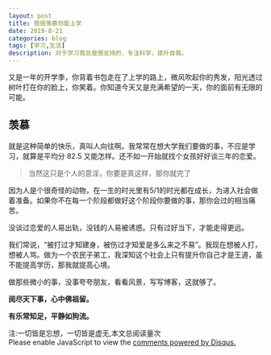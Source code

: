 ```yaml
---
layout: post
title: 我很羡慕你能上学
date: 2019-8-21
categories: blog
tags: [学习,生活]
description: 对于学习我总是很支持的，专注科学，提升自我。
---
```



又是一年的开学季，你背着书包走在了上学的路上，微风吹起你的秀发，阳光透过树叶打在你的脸上，你笑着。你知道今天又是充满希望的一天，你的面前有无限的可能。

## 羡慕

就是这种简单的快乐，真叫人向往啊。我常常在想大学我们要做的事，不应是学习，就算是平均分 82.5 又能怎样。还不如一开始就找个女孩好好谈三年的恋爱。
>当然这只是个人的意淫，你要是真这样，那你就完了

因为人是个很奇怪的动物，在一生的时光里有5/1的时光都在成长，为进入社会做着准备。如果你不在每一个阶段都做好这个阶段你要做的事，那你会过的相当痛苦。

没谈过恋爱的人易出轨，没钱的人易被诱惑。只有过好当下，才能走得更远。

我们常说，“被打过才知建身，被伤过才知爱是多么来之不易”。我现在想被人打，想被人骂。做为一个农民子弟工，我深知这个社会上只有提升你自己才是王道，虽不能提高学历，那我就提高心境。

做那些微小的事，没事夸夸朋友，看看风景，写写博客，这就够了。

**阅尽天下事，心中佛祖留。**

**有乐常知足，平静如狗流。**


<span id="busuanzi_container_page_pv">
  注:一切皆是忘想，一切皆是虚无,本文总阅读量<span id="busuanzi_value_page_pv"></span>次
</span>


<script id="dsq-count-scr" src="//huiweishijie.disqus.com/count.js" async></script>

<div id="disqus_thread"></div>
<script>

/**
*  RECOMMENDED CONFIGURATION VARIABLES: EDIT AND UNCOMMENT THE SECTION BELOW TO INSERT DYNAMIC VALUES FROM YOUR PLATFORM OR CMS.
*  LEARN WHY DEFINING THESE VARIABLES IS IMPORTANT: https://disqus.com/admin/universalcode/#configuration-variables*/
/*
var disqus_config = function () {
this.page.url = PAGE_URL;  // Replace PAGE_URL with your page's canonical URL variable
this.page.identifier = PAGE_IDENTIFIER; // Replace PAGE_IDENTIFIER with your page's unique identifier variable
};
*/
(function() { // DON'T EDIT BELOW THIS LINE
var d = document, s = d.createElement('script');
s.src = 'https://huiweishijie.disqus.com/embed.js';
s.setAttribute('data-timestamp', +new Date());
(d.head || d.body).appendChild(s);
})();
</script>
<noscript>Please enable JavaScript to view the <a href="https://disqus.com/?ref_noscript">comments powered by Disqus.</a></noscript>



